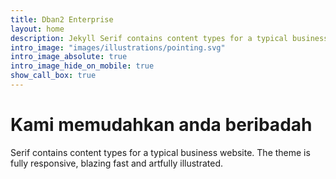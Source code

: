 ```yaml
---
title: Dban2 Enterprise
layout: home
description: Jekyll Serif contains content types for a typical business website. The theme is fully responsive, blazing fast and artfully illustrated.
intro_image: "images/illustrations/pointing.svg"
intro_image_absolute: true
intro_image_hide_on_mobile: true
show_call_box: true
---
```


# Kami memudahkan anda beribadah

Serif contains content types for a typical business website. The theme is fully responsive, blazing fast and artfully illustrated.
